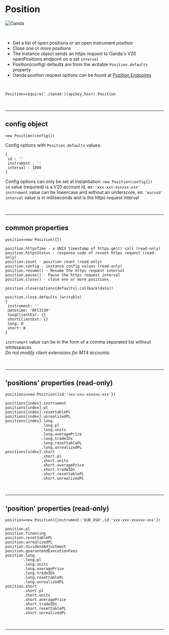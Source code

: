 # **Position** 

![Oanda](https://img.shields.io/badge/oanda%20api-v20-blue)

<br/>

- Get a list of open positions or an open instrument position
- Close one or more positions
- The instance object sends an https request to Oanda's V20 openPositions endpoint on a set `interval`
- Position(config) defaults are from the writable `Position.defaults` property
- Oanda position request options can be found at [Position Endpoints](https://developer.oanda.com/rest-live-v20/position-ep/)

<br/>

`Position=require('./oanda')(apikey,host).Position`<br/>

<br/>

---

config object 
-

`new Position(config{})`<br/>

Config options with `Position.defaults` values:<br/>

```
{
 id : ''
 instrument : ''
 interval : 1000
}
```

Config options can only be set at instantiation: `new Position(config{})`<br/>
`id` value (required) is a V20 account id, ex: `'xxx-xxx-xxxxxx-xxx'`<br/>
`instrument` value can be lowercase and without an underscore, ex: `'eurusd'`<br/>
`interval` value is in milliseconds and is the https request interval<br/>

<br/>

---

common properties
-

```
position=new Position({})

position.httpsTime - a UNIX timestamp of https.get() call (read-only)
position.httpsStatus - response code of recent https request (read-only)
position.count - position count (read-only)
position.config - instance config values (read-only)
position.resume() - Resume the https request interval
position.pause() - Pause the https request interval
position.close() - close one or more positions
```
```
position.close(options{defaults},callback(data))

position.close.defaults (writable)
{
 instrument: ''
 datetime: 'RFC3339'
 longClientExt: {}
 shortClientExt: {}
 long: 0
 short: 0
}
```
`instrument` value can be in the form of a comma separated list without whitespaces</br>
*Do not modify client extensions for MT4 accounts:*</br>

<br/>

---

'positions' properties (read-only)
-

```
positions=new Position({id:'xxx-xxx-xxxxxx-xxx'})

positions[index].instrument
positions[index].pl
positions[index].resettablePL
positions[index].unrealizedPL
positions[index].long 
                .long.pl
                .long.units
                .long.averagePrice
                .long.tradeIDs
                .long.resettablePL
                .long.unrealizedPL
positions[index].short
                .short.pl
                .short.units
                .short.averagePrice
                .short.tradeIDs
                .short.resettablePL
                .short.unrealizedPL
```

<br/>

---

'position' properties (read-only)
-

```
position=new Position({instrument:'EUR_USD',id:'xxx-xxx-xxxxxx-xxx'})

position.pl
position.financing
position.resettablePL
position.unrealizedPL
position.dividendAdjustment
position.guaranteedExecutionFees
position.long
        .long.pl
        .long.units
        .long.averagePrice
        .long.tradeIDs
        .long.resettablePL
        .long.unrealizedPL
position.short
        .short.pl
        .short.units
        .short.averagePrice
        .short.tradeIDs
        .short.resettablePL
        .short.unrealizedPL
```

<br/>


---